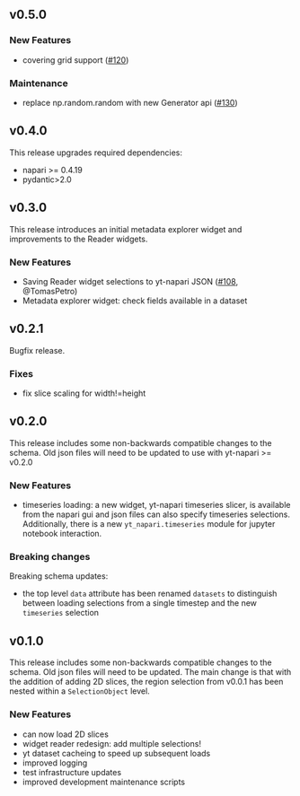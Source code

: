 ## v0.5.0

### New Features
* covering grid support ([#120](https://github.com/data-exp-lab/yt-napari/pull/120))

### Maintenance
* replace np.random.random with new Generator api ([#130](https://github.com/data-exp-lab/yt-napari/pull/130))


## v0.4.0
This release upgrades required dependencies:
* napari >= 0.4.19
* pydantic>2.0

## v0.3.0

This release introduces an initial metadata explorer widget and improvements to the
Reader widgets.

### New Features
* Saving Reader widget selections to yt-napari JSON ([#108](https://github.com/data-exp-lab/yt-napari/pull/108), @TomasPetro)
* Metadata explorer widget: check fields available in a dataset

## v0.2.1

Bugfix release.

### Fixes
* fix slice scaling for width!=height

## v0.2.0

This release includes some non-backwards compatible changes to the schema. Old
json files will need to be updated to use with yt-napari >= v0.2.0

### New Features
* timeseries loading: a new widget, yt-napari timeseries slicer, is available from the napari gui and json files can also specify timeseries selections. Additionally, there is a new `yt_napari.timeseries` module for jupyter notebook interaction.

### Breaking changes

Breaking schema updates:
* the top level `data` attribute has been renamed `datasets` to distinguish between loading selections from a single timestep and the new `timeseries` selection

## v0.1.0

This release includes some non-backwards compatible changes to the schema. Old
json files will need to be updated. The main change is that with the addition of
adding 2D slices, the region selection from v0.0.1 has been nested within a
`SelectionObject` level.

### New Features

* can now load 2D slices
* widget reader redesign: add multiple selections!
* yt dataset cacheing to speed up subsequent loads
* improved logging
* test infrastructure updates
* improved development maintenance scripts
